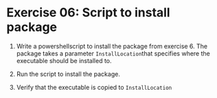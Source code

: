 # Exercise 06: Script to install package




1. Write a powershellscript to install the package from exercise 6.
   The package takes a parameter `InstallLocation`that specifies where the executable should be installed to.

2. Run the script to install the package.

3. Verify that the executable is copied to `InstallLocation`



